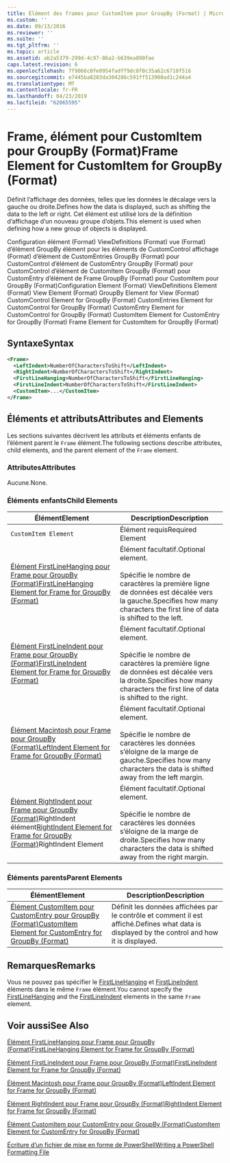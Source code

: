 ```yaml
---
title: Élément des frames pour CustomItem pour GroupBy (Format) | Microsoft Docs
ms.custom: ''
ms.date: 09/13/2016
ms.reviewer: ''
ms.suite: ''
ms.tgt_pltfrm: ''
ms.topic: article
ms.assetid: ab2a5379-299d-4c97-86a2-b639ea890fae
caps.latest.revision: 6
ms.openlocfilehash: 7f9066c0fe0954fadff9dc8f0c35a62c6710f516
ms.sourcegitcommit: e7445ba8203da304286c591ff513900ad1c244a4
ms.translationtype: MT
ms.contentlocale: fr-FR
ms.lasthandoff: 04/23/2019
ms.locfileid: "62065595"
---
```

# <a name="frame-element-for-customitem-for-groupby-format"></a><span data-ttu-id="35285-102">Frame, élément pour CustomItem pour GroupBy (Format)</span><span class="sxs-lookup"><span data-stu-id="35285-102">Frame Element for CustomItem for GroupBy (Format)</span></span>

<span data-ttu-id="35285-103">Définit l’affichage des données, telles que les données le décalage vers la gauche ou droite.</span><span class="sxs-lookup"><span data-stu-id="35285-103">Defines how the data is displayed, such as shifting the data to the left or right.</span></span> <span data-ttu-id="35285-104">Cet élément est utilisé lors de la définition d’affichage d’un nouveau groupe d’objets.</span><span class="sxs-lookup"><span data-stu-id="35285-104">This element is used when defining how a new group of objects is displayed.</span></span>

<span data-ttu-id="35285-105">Configuration élément (Format) ViewDefinitions (Format) vue (Format) d’élément GroupBy élément pour les éléments de CustomControl affichage (Format) d’élément de CustomEntries GroupBy (Format) pour CustomControl d’élément de CustomEntry GroupBy (Format) pour CustomControl d’élément de CustomItem GroupBy (Format) pour CustomEntry d’élément de Frame GroupBy (Format) pour CustomItem pour GroupBy (Format)</span><span class="sxs-lookup"><span data-stu-id="35285-105">Configuration Element (Format) ViewDefinitions Element (Format) View Element (Format) GroupBy Element for View (Format) CustomControl Element for GroupBy (Format) CustomEntries Element for CustomControl for GroupBy (Format) CustomEntry Element for CustomControl for GroupBy (Format) CustomItem Element for CustomEntry for GroupBy (Format) Frame Element for CustomItem for GroupBy (Format)</span></span>

## <a name="syntax"></a><span data-ttu-id="35285-106">Syntaxe</span><span class="sxs-lookup"><span data-stu-id="35285-106">Syntax</span></span>

```xml
<Frame>
  <LeftIndent>NumberOfCharactersToShift</LeftIndent>
  <RightIndent>NumberOfCharactersToShift</RightIndent>
  <FirstLineHanging>NumberOfCharactersToShift</FirstLineHanging>
  <FirstLineIndent>NumberOfCharactersToShift</FirstLineIndent>
  <CustomItem>...</CustomItem>
</Frame>
```

## <a name="attributes-and-elements"></a><span data-ttu-id="35285-107">Éléments et attributs</span><span class="sxs-lookup"><span data-stu-id="35285-107">Attributes and Elements</span></span>

<span data-ttu-id="35285-108">Les sections suivantes décrivent les attributs et éléments enfants de l’élément parent le `Frame` élément.</span><span class="sxs-lookup"><span data-stu-id="35285-108">The following sections describe attributes, child elements, and the parent element of the `Frame` element.</span></span>

### <a name="attributes"></a><span data-ttu-id="35285-109">Attributes</span><span class="sxs-lookup"><span data-stu-id="35285-109">Attributes</span></span>

<span data-ttu-id="35285-110">Aucune.</span><span class="sxs-lookup"><span data-stu-id="35285-110">None.</span></span>

### <a name="child-elements"></a><span data-ttu-id="35285-111">Éléments enfants</span><span class="sxs-lookup"><span data-stu-id="35285-111">Child Elements</span></span>

|<span data-ttu-id="35285-112">Élément</span><span class="sxs-lookup"><span data-stu-id="35285-112">Element</span></span>|<span data-ttu-id="35285-113">Description</span><span class="sxs-lookup"><span data-stu-id="35285-113">Description</span></span>|
|-------------|-----------------|
|`CustomItem Element`|<span data-ttu-id="35285-114">Élément requis</span><span class="sxs-lookup"><span data-stu-id="35285-114">Required Element</span></span>|
|[<span data-ttu-id="35285-115">Élément FirstLineHanging pour Frame pour GroupBy (Format)</span><span class="sxs-lookup"><span data-stu-id="35285-115">FirstLineHanging Element for Frame for GroupBy (Format)</span></span>](./firstlinehanging-element-for-frame-for-groupby-format.md)|<span data-ttu-id="35285-116">Élément facultatif.</span><span class="sxs-lookup"><span data-stu-id="35285-116">Optional element.</span></span><br /><br /> <span data-ttu-id="35285-117">Spécifie le nombre de caractères la première ligne de données est décalée vers la gauche.</span><span class="sxs-lookup"><span data-stu-id="35285-117">Specifies how many characters the first line of data is shifted to the left.</span></span>|
|[<span data-ttu-id="35285-118">Élément FirstLineIndent pour Frame pour GroupBy (Format)</span><span class="sxs-lookup"><span data-stu-id="35285-118">FirstLineIndent Element for Frame for GroupBy (Format)</span></span>](./firstlineindent-element-for-frame-for-groupby-format.md)|<span data-ttu-id="35285-119">Élément facultatif.</span><span class="sxs-lookup"><span data-stu-id="35285-119">Optional element.</span></span><br /><br /> <span data-ttu-id="35285-120">Spécifie le nombre de caractères la première ligne de données est décalée vers la droite.</span><span class="sxs-lookup"><span data-stu-id="35285-120">Specifies how many characters the first line of data is shifted to the right.</span></span>|
|[<span data-ttu-id="35285-121">Élément Macintosh pour Frame pour GroupBy (Format)</span><span class="sxs-lookup"><span data-stu-id="35285-121">LeftIndent Element for Frame for GroupBy (Format)</span></span>](./leftindent-element-for-frame-for-groupby-format.md)|<span data-ttu-id="35285-122">Élément facultatif.</span><span class="sxs-lookup"><span data-stu-id="35285-122">Optional element.</span></span><br /><br /> <span data-ttu-id="35285-123">Spécifie le nombre de caractères les données s’éloigne de la marge de gauche.</span><span class="sxs-lookup"><span data-stu-id="35285-123">Specifies how many characters the data is shifted away from the left margin.</span></span>|
|<span data-ttu-id="35285-124">[Élément RightIndent pour Frame pour GroupBy (Format)](./rightindent-element-for-frame-for-groupby-format.md)RightIndent élément</span><span class="sxs-lookup"><span data-stu-id="35285-124">[RightIndent Element for Frame for GroupBy (Format)](./rightindent-element-for-frame-for-groupby-format.md)RightIndent Element</span></span>|<span data-ttu-id="35285-125">Élément facultatif.</span><span class="sxs-lookup"><span data-stu-id="35285-125">Optional element.</span></span><br /><br /> <span data-ttu-id="35285-126">Spécifie le nombre de caractères les données s’éloigne de la marge de droite.</span><span class="sxs-lookup"><span data-stu-id="35285-126">Specifies how many characters the data is shifted away from the right margin.</span></span>|

### <a name="parent-elements"></a><span data-ttu-id="35285-127">Éléments parents</span><span class="sxs-lookup"><span data-stu-id="35285-127">Parent Elements</span></span>

|<span data-ttu-id="35285-128">Élément</span><span class="sxs-lookup"><span data-stu-id="35285-128">Element</span></span>|<span data-ttu-id="35285-129">Description</span><span class="sxs-lookup"><span data-stu-id="35285-129">Description</span></span>|
|-------------|-----------------|
|[<span data-ttu-id="35285-130">Élément CustomItem pour CustomEntry pour GroupBy (Format)</span><span class="sxs-lookup"><span data-stu-id="35285-130">CustomItem Element for CustomEntry for GroupBy (Format)</span></span>](./customitem-element-for-customentry-for-groupby-format.md)|<span data-ttu-id="35285-131">Définit les données affichées par le contrôle et comment il est affiché.</span><span class="sxs-lookup"><span data-stu-id="35285-131">Defines what data is displayed by the control and how it is displayed.</span></span>|

## <a name="remarks"></a><span data-ttu-id="35285-132">Remarques</span><span class="sxs-lookup"><span data-stu-id="35285-132">Remarks</span></span>

<span data-ttu-id="35285-133">Vous ne pouvez pas spécifier le [FirstLineHanging](./firstlinehanging-element-for-frame-for-groupby-format.md) et [FirstLineIndent](./firstlineindent-element-for-frame-for-groupby-format.md) éléments dans le même `Frame` élément.</span><span class="sxs-lookup"><span data-stu-id="35285-133">You cannot specify the [FirstLineHanging](./firstlinehanging-element-for-frame-for-groupby-format.md) and the [FirstLineIndent](./firstlineindent-element-for-frame-for-groupby-format.md) elements in the same `Frame` element.</span></span>

## <a name="see-also"></a><span data-ttu-id="35285-134">Voir aussi</span><span class="sxs-lookup"><span data-stu-id="35285-134">See Also</span></span>

[<span data-ttu-id="35285-135">Élément FirstLineHanging pour Frame pour GroupBy (Format)</span><span class="sxs-lookup"><span data-stu-id="35285-135">FirstLineHanging Element for Frame for GroupBy (Format)</span></span>](./firstlinehanging-element-for-frame-for-groupby-format.md)

[<span data-ttu-id="35285-136">Élément FirstLineIndent pour Frame pour GroupBy (Format)</span><span class="sxs-lookup"><span data-stu-id="35285-136">FirstLineIndent Element for Frame for GroupBy (Format)</span></span>](./firstlineindent-element-for-frame-for-groupby-format.md)

[<span data-ttu-id="35285-137">Élément Macintosh pour Frame pour GroupBy (Format)</span><span class="sxs-lookup"><span data-stu-id="35285-137">LeftIndent Element for Frame for GroupBy (Format)</span></span>](./leftindent-element-for-frame-for-groupby-format.md)

[<span data-ttu-id="35285-138">Élément RightIndent pour Frame pour GroupBy (Format)</span><span class="sxs-lookup"><span data-stu-id="35285-138">RightIndent Element for Frame for GroupBy (Format)</span></span>](./rightindent-element-for-frame-for-groupby-format.md)

[<span data-ttu-id="35285-139">Élément CustomItem pour CustomEntry pour GroupBy (Format)</span><span class="sxs-lookup"><span data-stu-id="35285-139">CustomItem Element for CustomEntry for GroupBy (Format)</span></span>](./customitem-element-for-customentry-for-groupby-format.md)

[<span data-ttu-id="35285-140">Écriture d’un fichier de mise en forme de PowerShell</span><span class="sxs-lookup"><span data-stu-id="35285-140">Writing a PowerShell Formatting File</span></span>](./writing-a-powershell-formatting-file.md)
